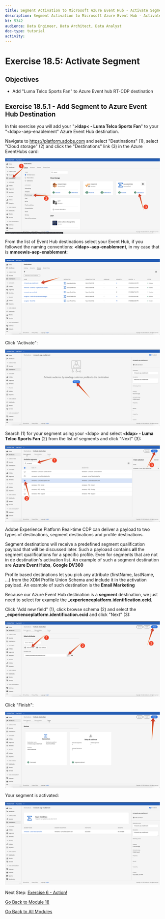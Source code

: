 ```yaml
---
title: Segment Activation to Microsoft Azure Event Hub - Activate Segment
description: Segment Activation to Microsoft Azure Event Hub - Activate Segment
kt: 5342
audience: Data Engineer, Data Architect, Data Analyst
doc-type: tutorial
activity: 
---
```


# Exercise 18.5: Activate Segment

## Objectives

- Add "Luma Telco Sports Fan" to Azure Event hub RT-CDP destination 

## Exercise 18.5.1 - Add Segment to Azure Event Hub Destination

In this exercise you will add your "**&gt;ldap&lt; - Luma Telco Sports Fan**" to your "&lt;ldap&gt;-aep-enablement" Azure Event Hub destination.

Navigate to https://platform.adobe.com and select "Destinations" (1), select "Cloud storage" (2) and click the "Destinations" link (3) in the Azure EventHubs card:

![5-01-select-destination.png](./images/5-01-select-destination.png)

From the list of Event Hub destinations select your Event Hub, if you followed the naming conventions: **&lt;ldap&gt;-aep-enablement**, in my case that is **mmeewis-aep-enablement**:

![5-02-select-event-hub.png](./images/5-02-select-event-hub.png)

Click "Activate":

![5-03-destination-activate.png](./images/5-03-destination-activate.png)

Search (1) for your segment using your &lt;ldap&gt; and select **&lt;ldap&gt; - Luma Telco Sports Fan** (2) from the list of segments and click "Next" (3):

![5-04-select-segment.png](./images/5-04-select-segment.png)

Adobe Experience Platform Real-time CDP can deliver a payload to two types of destinations, segment destinations and profile destinations.

Segment destinations will receive a predefined segment qualification payload that will be discussed later. Such a payloasd contains **all** the segment qualifications for a specific profile. Even for segments that are not in de destination's activation list. An example of such a segment destination are **Azure Event Hubs**, **Google DV360**

Profile based destinations let you pick any attribute (firstName, lastName, ...) from the XDM Profile Union Schema and include it in the activation payload. An example of such destination is the **Email Marketing**

Because our Azure Event Hub destination is a **segment** destination, we just need to select for example the **_experienceplatform.identification.ecid**. 

Click "Add new field" (1), click browse schema (2) and select the **_experienceplatform.identification.ecid** and click "Next" (3):

![5-05-select-attributes.png](./images/5-05-select-attributes.png)

Click "Finish":

![5-06-destination-finish.png](./images/5-06-destination-finish.png)

Your segment is activated:

![5-07-destination-segment-added.png](./images/5-07-destination-segment-added.png)

Next Step: [Exercise 6 - Action!](./ex6.md)

[Go Back to Module 18](./segment-activation-microsoft-azure-eventhub.md)

[Go Back to All Modules](./../../overview.md)